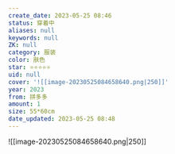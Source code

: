 ```yaml
---
create_date: 2023-05-25 08:46
status: 穿着中
aliases: null
keywords: null
ZK: null
category: 服装
color: 肤色
star: ⭐⭐⭐⭐⭐
uid: null
cover: '![[image-20230525084658640.png|250]]'
year: 2023
from: 拼多多
amount: 1
size: 55*60cm
date_updated: 2023-05-25 08:48
---
```


![[image-20230525084658640.png|250]]

